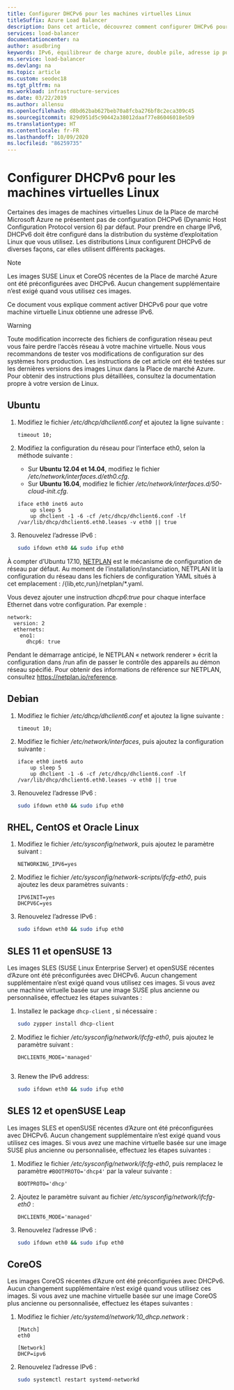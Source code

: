 ```yaml
---
title: Configurer DHCPv6 pour les machines virtuelles Linux
titleSuffix: Azure Load Balancer
description: Dans cet article, découvrez comment configurer DHCPv6 pour les machines virtuelles Linux.
services: load-balancer
documentationcenter: na
author: asudbring
keywords: IPv6, équilibreur de charge azure, double pile, adresse ip publique, ipv6 natif, mobile, iot
ms.service: load-balancer
ms.devlang: na
ms.topic: article
ms.custom: seodec18
ms.tgt_pltfrm: na
ms.workload: infrastructure-services
ms.date: 03/22/2019
ms.author: allensu
ms.openlocfilehash: d8bd62bab627beb70a8fcba276bf8c2eca309c45
ms.sourcegitcommit: 829d951d5c90442a38012daaf77e86046018e5b9
ms.translationtype: HT
ms.contentlocale: fr-FR
ms.lasthandoff: 10/09/2020
ms.locfileid: "86259735"
---
```

# <a name="configure-dhcpv6-for-linux-vms"></a>Configurer DHCPv6 pour les machines virtuelles Linux


Certaines des images de machines virtuelles Linux de la Place de marché Microsoft Azure ne présentent pas de configuration DHCPv6 (Dynamic Host Configuration Protocol version 6) par défaut. Pour prendre en charge IPv6, DHCPv6 doit être configuré dans la distribution du système d’exploitation Linux que vous utilisez. Les distributions Linux configurent DHCPv6 de diverses façons, car elles utilisent différents packages.

> [!NOTE]
> Les images SUSE Linux et CoreOS récentes de la Place de marché Azure ont été préconfigurées avec DHCPv6. Aucun changement supplémentaire n’est exigé quand vous utilisez ces images.

Ce document vous explique comment activer DHCPv6 pour que votre machine virtuelle Linux obtienne une adresse IPv6.

> [!WARNING]
> Toute modification incorrecte des fichiers de configuration réseau peut vous faire perdre l’accès réseau à votre machine virtuelle. Nous vous recommandons de tester vos modifications de configuration sur des systèmes hors production. Les instructions de cet article ont été testées sur les dernières versions des images Linux dans la Place de marché Azure. Pour obtenir des instructions plus détaillées, consultez la documentation propre à votre version de Linux.

## <a name="ubuntu"></a>Ubuntu

1. Modifiez le fichier */etc/dhcp/dhclient6.conf* et ajoutez la ligne suivante :

    ```config
    timeout 10;
    ```

2. Modifiez la configuration du réseau pour l’interface eth0, selon la méthode suivante :

   * Sur **Ubuntu 12.04 et 14.04**, modifiez le fichier */etc/network/interfaces.d/eth0.cfg*. 
   * Sur **Ubuntu 16.04**, modifiez le fichier */etc/network/interfaces.d/50-cloud-init.cfg*.

    ```config
    iface eth0 inet6 auto
        up sleep 5
        up dhclient -1 -6 -cf /etc/dhcp/dhclient6.conf -lf /var/lib/dhcp/dhclient6.eth0.leases -v eth0 || true
    ```

3. Renouvelez l’adresse IPv6 :

    ```bash
    sudo ifdown eth0 && sudo ifup eth0
    ```

À compter d’Ubuntu 17.10, [NETPLAN]( https://netplan.io) est le mécanisme de configuration de réseau par défaut.  Au moment de l’installation/instanciation, NETPLAN lit la configuration du réseau dans les fichiers de configuration YAML situés à cet emplacement : /{lib,etc,run}/netplan/*.yaml.

Vous devez ajouter une instruction *dhcp6:true* pour chaque interface Ethernet dans votre configuration.  Par exemple :

```config
network:
  version: 2
  ethernets:
    eno1:
      dhcp6: true
```

Pendant le démarrage anticipé, le NETPLAN « network renderer » écrit la configuration dans /run afin de passer le contrôle des appareils au démon réseau spécifié. Pour obtenir des informations de référence sur NETPLAN, consultez https://netplan.io/reference.
 
## <a name="debian"></a>Debian

1. Modifiez le fichier */etc/dhcp/dhclient6.conf* et ajoutez la ligne suivante :

    ```config
    timeout 10;
    ```

2. Modifiez le fichier */etc/network/interfaces*, puis ajoutez la configuration suivante :

    ```config
    iface eth0 inet6 auto
        up sleep 5
        up dhclient -1 -6 -cf /etc/dhcp/dhclient6.conf -lf /var/lib/dhcp/dhclient6.eth0.leases -v eth0 || true
    ```

3. Renouvelez l’adresse IPv6 :

    ```bash
    sudo ifdown eth0 && sudo ifup eth0
    ```

## <a name="rhel-centos-and-oracle-linux"></a>RHEL, CentOS et Oracle Linux

1. Modifiez le fichier */etc/sysconfig/network*, puis ajoutez le paramètre suivant :

    ```config
    NETWORKING_IPV6=yes
    ```

2. Modifiez le fichier */etc/sysconfig/network-scripts/ifcfg-eth0*, puis ajoutez les deux paramètres suivants :

    ```config
    IPV6INIT=yes
    DHCPV6C=yes
    ```

3. Renouvelez l’adresse IPv6 :

    ```bash
    sudo ifdown eth0 && sudo ifup eth0
    ```

## <a name="sles-11-and-opensuse-13"></a>SLES 11 et openSUSE 13

Les images SLES (SUSE Linux Enterprise Server) et openSUSE récentes d’Azure ont été préconfigurées avec DHCPv6. Aucun changement supplémentaire n’est exigé quand vous utilisez ces images. Si vous avez une machine virtuelle basée sur une image SUSE plus ancienne ou personnalisée, effectuez les étapes suivantes :

1. Installez le package `dhcp-client` , si nécessaire :

    ```bash
    sudo zypper install dhcp-client
    ```

2. Modifiez le fichier */etc/sysconfig/network/ifcfg-eth0*, puis ajoutez le paramètre suivant :

    ```config
    DHCLIENT6_MODE='managed'
    

3. Renew the IPv6 address:

    ```bash
    sudo ifdown eth0 && sudo ifup eth0
    ```

## <a name="sles-12-and-opensuse-leap"></a>SLES 12 et openSUSE Leap

Les images SLES et openSUSE récentes d’Azure ont été préconfigurées avec DHCPv6. Aucun changement supplémentaire n’est exigé quand vous utilisez ces images. Si vous avez une machine virtuelle basée sur une image SUSE plus ancienne ou personnalisée, effectuez les étapes suivantes :

1. Modifiez le fichier */etc/sysconfig/network/ifcfg-eth0*, puis remplacez le paramètre `#BOOTPROTO='dhcp4'` par la valeur suivante :

    ```config
    BOOTPROTO='dhcp'
    ```

2. Ajoutez le paramètre suivant au fichier */etc/sysconfig/network/ifcfg-eth0* :

    ```config
    DHCLIENT6_MODE='managed'
    ```

3. Renouvelez l’adresse IPv6 :

    ```bash
    sudo ifdown eth0 && sudo ifup eth0
    ```

## <a name="coreos"></a>CoreOS

Les images CoreOS récentes d’Azure ont été préconfigurées avec DHCPv6. Aucun changement supplémentaire n’est exigé quand vous utilisez ces images. Si vous avez une machine virtuelle basée sur une image CoreOS plus ancienne ou personnalisée, effectuez les étapes suivantes :

1. Modifiez le fichier */etc/systemd/network/10_dhcp.network* :

    ```config
    [Match]
    eth0

    [Network]
    DHCP=ipv6
    ```

2. Renouvelez l’adresse IPv6 :

    ```bash
    sudo systemctl restart systemd-networkd
    ```
